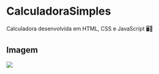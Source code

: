 # CalculadoraSimples
Calculadora desenvolvida em HTML, CSS e JavaScript :desktop_computer::dart:
## Imagem 
![](https://user-images.githubusercontent.com/99515163/264146163-15f2cdb9-4d11-462b-acf3-29dc5a4065ae.png)




